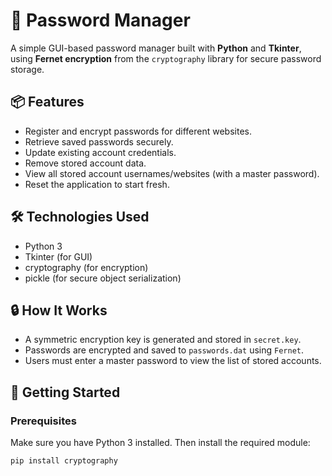 # 🔐 Password Manager

A simple GUI-based password manager built with **Python** and **Tkinter**, using **Fernet encryption** from the `cryptography` library for secure password storage.

## 📦 Features

- Register and encrypt passwords for different websites.
- Retrieve saved passwords securely.
- Update existing account credentials.
- Remove stored account data.
- View all stored account usernames/websites (with a master password).
- Reset the application to start fresh.

## 🛠️ Technologies Used

- Python 3
- Tkinter (for GUI)
- cryptography (for encryption)
- pickle (for secure object serialization)

## 🔒 How It Works

- A symmetric encryption key is generated and stored in `secret.key`.
- Passwords are encrypted and saved to `passwords.dat` using `Fernet`.
- Users must enter a master password to view the list of stored accounts.

## 🚀 Getting Started

### Prerequisites

Make sure you have Python 3 installed. Then install the required module:

```bash
pip install cryptography
